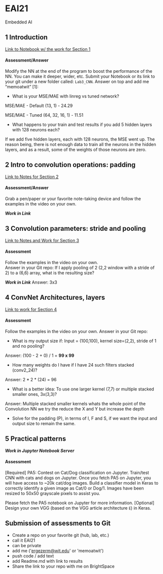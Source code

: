 # EAI21
Embedded AI

## 1 Introduction
[Link to Notebook w/ the work for Section 1](https://colab.research.google.com/drive/1jcbjiK7cLZcBlydXtKi2YaiWwx9Iq9Xl?usp=sharing)

#### Assessment/Answer
Modify the NN at the end of the program to boost the performance of the NN. 
	You can make it deeper, wider, etc. 
Submit your Notebook or its link to your git under a new folder called: `Lab3_CNN`. Answer on top and add me “memoatwit” [1]:

- What is your MSE/MAE with linreg vs tuned network? 

MSE/MAE - Default (13, 1) - 24.29 

MSE/MAE - Tuned (64, 32, 16, 1) - 11.51

- What happens to your train and test results if you add 5 hidden layers with 128 neurons each? 

If we add five hidden layers, each with 128 neurons, the MSE went up.
The reason being, there is not enough data to train all the neurons in the hidden layers, and as a result, some of the weights of those neurons are zero.

## 2 Intro to convolution operations: padding

[Link to Notes for Section 2](https://drive.google.com/file/d/1vJ5YH-ZjCZ3tILekvzd3rDQRZo8udxt2/view?usp=sharing)

#### Assessment/Answer
Grab a pen/paper or your favorite note-taking device and follow the examples in the video on your own.

***Work in Link***

## 3 Convolution parameters: stride and pooling

[Link to Notes and Work for Section 3](https://drive.google.com/file/d/11P1SVDLA9mYjCyzcgiFzMLOyVsXa7a_y/view?usp=sharing)

#### Assessment

Follow the examples in the video on your own.  
Answer in your Git repo: 
If I apply pooling of 2 (2,2 window with a stride of 2) to a (6,6) array, what is the resulting size?

***Work in Link***
Answer: 3x3

## 4 ConvNet Architectures, layers

[Link to work for Section 4]()

#### Assessment
Follow the examples in the video on your own.  Answer in your Git repo:
- What is my output size if: Input = (100,100), kernel size=(2,2), stride of 1 and no pooling? 

Answer: (100 - 2 + 0) / 1 = **99 x 99**

- How many weights do I have if I have 24 such filters stacked (conv2_24)?

Answer: 2 * 2 * (24) = 96

- What is a better idea: To use one larger kernel (7,7) or multiple stacked smaller ones, 3x(3,3)? 

Answer: Multiple stacked smaller kernels whats the whole point of the Convolution NN we try the reduce the X and Y but increase the depth

- Solve for the padding (P), in terms of I, F and S, if we want the input and output size to remain the same. 



## 5 Practical patterns

***Work in Jupyter Notebook Server***

#### Assessment
[Required] PA5: Contest on Cat/Dog classification on Jupyter. Train/test CNN with cats and dogs on Jupyter. 
Once you fetch PA5 on Jupyter, you will have access to ~20k cat/dog images. Build a classifier model in Keras to correctly identify a given image as Cat/0 or Dog/1. Images have been resized to 50x50 grayscale pixels to assist you. 

Please fetch the PA5 notebook on Jupyter for more information.
[Optional] Design your own VGG (based on the VGG article architecture `E`) in Keras. 


## Submission of assessments to Git
- Create a repo on your favorite git (hub, lab, etc.)
- call it EAI21
- can be private
- add me ('ergezerm@wit.edu' or 'memoatwit')
- push code / add text
- add Readme.md with link to results
- Share the link to your repo with me on BrightSpace
